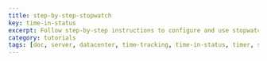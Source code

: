 ```yaml
---
title: step-by-step-stopwatch
key: time-in-status
excerpt: Follow step-by-step instructions to configure and use stopwatch fields for measuring time intervals in your Jira workflow processes.
category: tutorials
tags: [doc, server, datacenter, time-tracking, time-in-status, timer, stopwatch, business-calendar, jql-functions, reporting, sla-tracking, performance-optimization, rest-api, java-api, worklog, field-panels, export, eazybi-integration]
---
```

